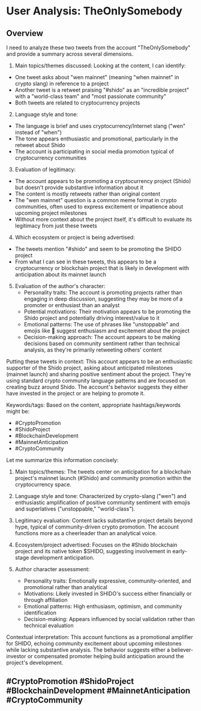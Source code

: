 # User Analysis: TheOnlySomebody

## Overview

<think>
I need to analyze these two tweets from the account "TheOnlySomebody" and provide a summary across several dimensions.

1. Main topics/themes discussed:
Looking at the content, I can identify:
- One tweet asks about "wen mainnet" (meaning "when mainnet" in crypto slang) in reference to a project
- Another tweet is a retweet praising "#shido" as an "incredible project" with a "world-class team" and "most passionate community"
- Both tweets are related to cryptocurrency projects

2. Language style and tone:
- The language is brief and uses cryptocurrency/Internet slang ("wen" instead of "when")
- The tone appears enthusiastic and promotional, particularly in the retweet about Shido
- The account is participating in social media promotion typical of cryptocurrency communities

3. Evaluation of legitimacy:
- The account appears to be promoting a cryptocurrency project (Shido) but doesn't provide substantive information about it
- The content is mostly retweets rather than original content
- The "wen mainnet" question is a common meme format in crypto communities, often used to express excitement or impatience about upcoming project milestones
- Without more context about the project itself, it's difficult to evaluate its legitimacy from just these tweets

4. Which ecosystem or project is being advertised:
- The tweets mention "#shido" and seem to be promoting the SHIDO project
- From what I can see in these tweets, this appears to be a cryptocurrency or blockchain project that is likely in development with anticipation about its mainnet launch

5. Evaluation of the author's character:
   - Personality traits: The account is promoting projects rather than engaging in deep discussion, suggesting they may be more of a promoter or enthusiast than an analyst
   - Potential motivations: Their motivation appears to be promoting the Shido project and potentially driving interest/value to it
   - Emotional patterns: The use of phrases like "unstoppable" and emojis like 💎 suggest enthusiasm and excitement about the project
   - Decision-making approach: The account appears to be making decisions based on community sentiment rather than technical analysis, as they're primarily retweeting others' content

Putting these tweets in context:
This account appears to be an enthusiastic supporter of the Shido project, asking about anticipated milestones (mainnet launch) and sharing positive sentiment about the project. They're using standard crypto community language patterns and are focused on creating buzz around Shido. The account's behavior suggests they either have invested in the project or are helping to promote it.

Keywords/tags:
Based on the content, appropriate hashtags/keywords might be:
- #CryptoPromotion
- #ShidoProject
- #BlockchainDevelopment
- #MainnetAnticipation
- #CryptoCommunity

Let me summarize this information concisely:
</think>

1. Main topics/themes: The tweets center on anticipation for a blockchain project's mainnet launch (#Shido) and community promotion within the cryptocurrency space.

2. Language style and tone: Characterized by crypto-slang ("wen") and enthusiastic amplification of positive community sentiment with emojis and superlatives ("unstoppable," "world-class").

3. Legitimacy evaluation: Content lacks substantive project details beyond hype, typical of community-driven crypto promotion. The account functions more as a cheerleader than an analytical voice.

4. Ecosystem/project advertised: Focuses on the #Shido blockchain project and its native token $SHIDO, suggesting involvement in early-stage development anticipation.

5. Author character assessment:
   - Personality traits: Emotionally expressive, community-oriented, and promotional rather than analytical
   - Motivations: Likely invested in SHIDO's success either financially or through affiliation
   - Emotional patterns: High enthusiasm, optimism, and community identification
   - Decision-making: Appears influenced by social validation rather than technical evaluation

Contextual interpretation: This account functions as a promotional amplifier for SHIDO, echoing community excitement about upcoming milestones while lacking substantive analysis. The behavior suggests either a believer-investor or compensated promoter helping build anticipation around the project's development.

#CryptoPromotion #ShidoProject #BlockchainDevelopment #MainnetAnticipation #CryptoCommunity
---
